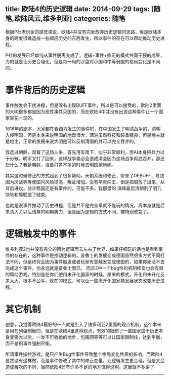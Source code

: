 title: 欧陆4的历史逻辑
date: 2014-09-29
tags: [随笔,欧陆风云,维多利亚]
categories: 随笔
---

根据P社老玩家的感觉来说，欧陆4并没有完全放弃历史逻辑的思路，但是欧陆本身的跨度很难造成一些顺应历史的东西发生，所以事件的存在可以帮助推动历史进程。

P社的发展已经单纯从事件脱离变成了，逻辑+事件+修正的模式共同干预的成果，为的就是让历史合理化，但是每一局的沙盘对小国和中等弱国的格局变化是不同的。

# 事件背后的历史逻辑
事件触发会干扰进程，但是没有出现BUFF事件，所以是可以接受的，欧陆2里面的大明很多都是因为恶性事件灭国的，而在欧陆4中并没有出现这种事件让一个国家昙花一现的。

1618年的剧本，大家都在看西方发生的事件吧，在中国发生了明清战争的，清朝入侵明国，但是本身来说明国的地盘很大，满洲虽然科技和装备精良，但是地主就是地主，正常的发展来说大明是可以反制清国的并可以完全吞并的。

我选过朝鲜，观看了这场斗争，首先清军南下，似乎非常顺利，但AI本身把兵力过于分散，明军又打了回来，这样战争势必会造成清会因为这场战争彻底吞并，那还玩什么？我是朝鲜，准备打差不多的时候去明国抢地呢。

其实这时候修正的方式起到了很多帮助，天朝系统和修正，带来了DEBUFF，导致因为厌战等等使国内风险提高，叛乱增加。没有早就闯王，倒是把周放了出来，从背后进攻。估计两国还是有事件的，可能不多。我那盘的 演绎最后清朝割了明几块地和周联盟了结束。

也就是说事件推动了历史进程，但是并不是完全早就不能玩的情况，周本身就是后来清入关以后残存的明朝势力，但是因为逻辑的方式不同，被特别改变了。

# 逻辑触发中的事件

维多利亚2也并没有完全的因为逻辑而去左右了世界，如果仔细玩的话也是看到事件的存在的，这种事件是推动逻辑的。普鲁士的发展变成德国虽然很多方式不同打法不同，但是终究会因为事件触发或者玩家有意触发变成德国的，如果你死活不去完成这个事件，你永远就是普鲁士而已。
而且2中一个bug性的机制修复也会有效的帮助游戏，特别是在你们使用未开化国家的时候，原来的模式，开化和未开化反差太大，根本不公平，现在的模式，可以让一些未开化国家能发展状态改变历史进程。

# 其它机制

创意，我觉得欧陆4最好的一点就是引入了维多利亚2里面的观点机制，这个本来是用在列强制衡的，但是在欧陆4里这种观点，有效的限制了一些国家由于历史本身变强大以后，一发不可收拾的地步，包围网等等可以让国家限制住，达到平衡，而不是用事件强制平衡。


所谓事件操控游戏，是只产生Bug性事件导致整个格局变化性质的影响，而欧陆4显然没有这样做，而是事件修改了其中的修正变量，让逻辑发生更合理，但是又会造成每次的不同，当然欧陆4还有许多不足的地方值得说明，这里就不多讲了

***




